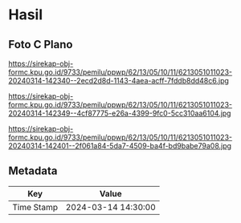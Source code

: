 # Hasil

## Foto C Plano

https://sirekap-obj-formc.kpu.go.id/9733/pemilu/ppwp/62/13/05/10/11/6213051011023-20240314-142340--2ecd2d8d-1143-4aea-acff-7fddb8dd48c6.jpg

https://sirekap-obj-formc.kpu.go.id/9733/pemilu/ppwp/62/13/05/10/11/6213051011023-20240314-142349--4cf87775-e26a-4399-9fc0-5cc310aa6104.jpg

https://sirekap-obj-formc.kpu.go.id/9733/pemilu/ppwp/62/13/05/10/11/6213051011023-20240314-142401--2f061a84-5da7-4509-ba4f-bd9babe79a08.jpg


## Metadata

| Key        | Value               |
| ---------- | ------------------- |
| Time Stamp | 2024-03-14 14:30:00 |



